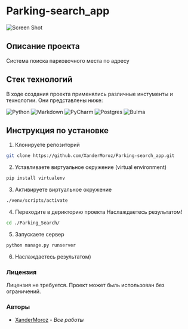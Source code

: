 # Parking-search_app

![Screen Shot](Screen.jpg)

## Описание проекта

Система поиска парковочного места по адресу

## Стек технологий 

В ходе создания проекта применялись различные инстументы и технологии. Они представлены ниже:

![Python](https://img.shields.io/badge/python-3670A0?style=for-the-badge&logo=python&logoColor=ffdd54)
![Markdown](https://img.shields.io/badge/markdown-%23000000.svg?style=for-the-badge&logo=markdown&logoColor=white)
![PyCharm](https://img.shields.io/badge/pycharm-143?style=for-the-badge&logo=pycharm&logoColor=black&color=black&labelColor=green)
![Postgres](https://img.shields.io/badge/postgres-%23316192.svg?style=for-the-badge&logo=postgresql&logoColor=white)
![Bulma](https://img.shields.io/badge/bulma-00D0B1?style=for-the-badge&logo=bulma&logoColor=white)

## Инструкция по установке 

1. Клонируете репозиторий

```sh
git clone https://github.com/XanderMoroz/Parking-search_app.git
```
2. Уставливаете виртуальное окружение (virtual environment)
```sh
pip install virtualenv
```
3. Активируете виртуальное окружение
```sh
./venv/scripts/activate
```
4. Переходите в дерикторию проекта Наслаждаетесь результатом!
```sh
cd ./Parking_Search/
```
5. Запускаете сервер
```sh
python manage.py runserver
```
6. Наслаждаетесь результатом)

### Лицензия

Лицензия не требуется. Проект может быль использован без ограничений. 

### Авторы

* [XanderMoroz](https://https://github.com/XanderMoroz/) - *Все работы*

